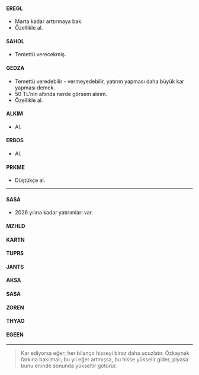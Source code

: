 #### EREGL
- Marta kadar arttırmaya bak.
- Özellikle al.

#### SAHOL
- Temettü verecekmiş.

#### GEDZA
- Temettü veredebilir - vermeyedebilir, yatırım yapması daha büyük kar yapması demek.
- 50 TL'nin altında nerde görsem alırım.
- Özellikle al.

#### ALKIM
- Al.

#### ERBOS
- Al.

#### PRKME
- Düştükçe al.

---

#### SASA
- 2026 yılına kadar yatırımları var.

#### MZHLD


#### KARTN


#### TUPRS


#### JANTS


#### AKSA


#### SASA


#### ZOREN


#### THYAO


#### EGEEN


---

> Kar ediyorsa eğer; her bilanço hisseyi biraz daha ucuzlatır.
> Özkaynak farkına bakılmalı, bu yıl eğer artmışsa, bu hisse yükselir gider, piyasa bunu eninde sonunda yükseltir götürür.
